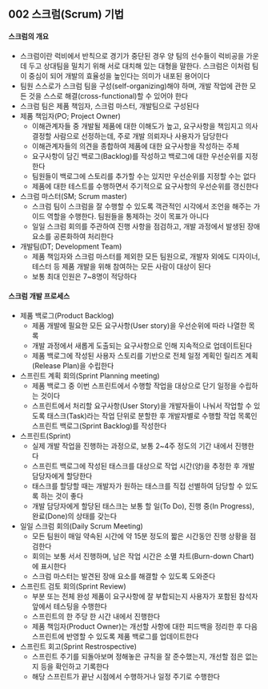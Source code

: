 ## 002 스크럼(Scrum) 기법

#### 스크럼의 개요

- 스크럼이란 럭비에서 반칙으로 경기가 중단된 경우 양 팀의 선수들이 럭비공을 가운데 두고 상대팀을 밀치기 위해 서로 대치해 있는 대형을 말한다. 스크럼은 이처럼 팀이 중심이 되어 개발의 효율성을 높인다는 의미가 내포된 용어이다
- 팀원 스스로가 스크럼 팀을 구성(self-organizing)해야 하며, 개발 작업에 관한 모든 것을 스스로 해결(cross-functional)할 수 있어야 한다
- 스크럼 팀은 제품 책임자, 스크럼 마스터, 개발팀으로 구성된다
- 제품 책임자(PO; Project Owner)
  - 이해관계자들 중 개발될 제품에 대한 이해도가 높고, 요구사항을 책임지고 의사 결정할 사람으로 선정하는데, 주로 개발 의뢰자나 사용자가 담당한다
  - 이해관계자들의 의견을 종합하여 제품에 대한 요구사항을 작성하는 주체
  - 요구사항이 담긴 백로그(Backlog)를 작성하고 백로그에 대한 우선순위를 지정한다
  - 팀원들이 백로그에 스토리를 추가할 수는 있지만 우선순위를 지정할 수는 없다
  - 제품에 대한 테스트를 수행하면서 주기적으로 요구사항의 우선순위를 갱신한다
- 스크럼 마스터(SM; Scrum master)
  - 스크럼 팀이 스크럼을 잘 수행할 수 있도록 객관적인 시각에서 조언을 해주는 가이드 역할을 수행한다. 팀원들을 통제하는 것이 목표가 아니다
  - 일일 스크럼 회의를 주관하여 진행 사항을 점검하고, 개발 과정에서 발생된 장애 요소를 공론화하여 처리한다
- 개발팀(DT; Development Team)
  - 제품 책임자와 스크럼 마스터를 제외한 모든 팀원으로, 개발자 외에도 디자이너, 테스터 등 제품 개발을 위해 참여하는 모든 사람이 대상이 된다
  - 보통 최대 인원은 7~8명이 적당하다



#### 스크럼 개발 프로세스

- 제품 백로그(Product Backlog)
  - 제품 개발에 필요한 모든 요구사항(User story)을 우선순위에 따라 나열한 목록
  - 개발 과정에서 새롭게 도출되는 요구사항으로 인해 지속적으로 업데이트된다
  - 제품 백로그에 작성된 사용자 스토리를 기반으로 전체 일정 계획인 릴리즈 계획(Release Plan)을 수립한다
- 스프린트 계획 회의(Sprint Planning meeting)
  - 제품 백로그 중 이번 스프린트에서 수행할 작업을 대상으로 단기 일정을 수립하는 것이다
  - 스프린트에서 처리할 요구사항(User Story)을 개발자들이 나눠서 작업할 수 있도록 태스크(Task)라는 작업 단위로 분할한 후 개발자별로 수행할 작업 목록인 스프린트 백로그(Sprint Backlog)를 작성한다
- 스프린트(Sprint)
  - 실제 개발 작업을 진행하는 과정으로, 보통 2~4주 정도의 기간 내에서 진행한다
  - 스프린트 백로그에 작성된 태스크를 대상으로 작업 시간(양)을 추정한 후 개발 담당자에게 할당한다
  - 태스크를 할당할 때는 개발자가 원하는 태스크를 직접 선별하여 담당할 수 있도록 하는 것이 좋다
  - 개발 담당자에게 할당된 태스크는 보통 할 일(To Do), 진행 중(In Progress), 완료(Done)의 상태를 갖는다
- 일일 스크럼 회의(Daily Scrum Meeting)
  - 모든 팀원이 매일 약속된 시간에 약 15분 정도의 짧은 시간동안 진행 상황을 점검한다
  - 회의는 보통 서서 진행하며, 남은 작업 시간은 소멸 차트(Burn-down Chart)에 표시한다
  - 스크럼 마스터는 발견된 장애 요소를 해결할 수 있도록 도와준다
- 스프린트 검토 회의(Sprint Review)
  - 부분 또는 전체 완성 제품이 요구사항에 잘 부합되는지 사용자가 포함된 참석자 앞에서 테스팅을 수행한다
  - 스프린트의 한 주당 한 시간 내에서 진행한다
  - 제품 책임자(Product Owner)는 개선할 사항에 대한 피드백을 정리한 후 다음 스프린트에 반영할 수 있도록 제품 백로그를 업데이트한다
- 스프린트 회고(Sprint Restrospective)
  - 스프린트 주기를 되돌아보며 정해놓은 규칙을 잘 준수했는지, 개선할 점은 없는지 등을 확인하고 기록한다
  - 해당 스프린트가 끝난 시점에서 수행하거나 일정 주기로 수행한다